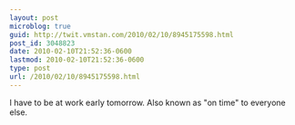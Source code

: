 ```yaml
---
layout: post
microblog: true
guid: http://twit.vmstan.com/2010/02/10/8945175598.html
post_id: 3048823
date: 2010-02-10T21:52:36-0600
lastmod: 2010-02-10T21:52:36-0600
type: post
url: /2010/02/10/8945175598.html
---
```

I have to be at work early tomorrow. Also known as "on time" to everyone else.
